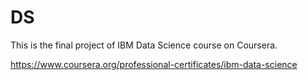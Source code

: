 # DS

This is the final project of IBM Data Science course on Coursera.

https://www.coursera.org/professional-certificates/ibm-data-science
